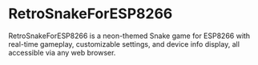 # RetroSnakeForESP8266
RetroSnakeForESP8266 is a neon-themed Snake game for ESP8266 with real-time gameplay, customizable settings, and device info display, all accessible via any web browser.
